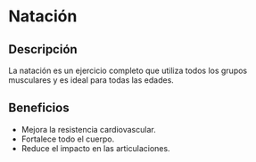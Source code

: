 # Natación

## Descripción
La natación es un ejercicio completo que utiliza todos los grupos musculares y es ideal para todas las edades.

## Beneficios
- Mejora la resistencia cardiovascular.
- Fortalece todo el cuerpo.
- Reduce el impacto en las articulaciones.
